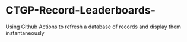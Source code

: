 # CTGP-Record-Leaderboards-
Using Github Actions to refresh a database of records and display them instantaneously 
